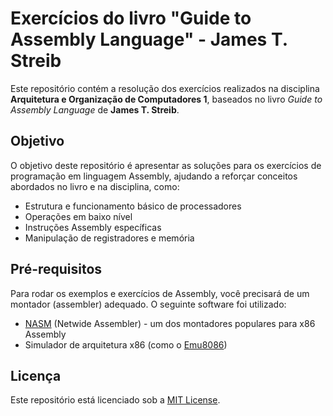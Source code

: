 
# Exercícios do livro "Guide to Assembly Language" - James T. Streib

Este repositório contém a resolução dos exercícios realizados na disciplina **Arquitetura e Organização de Computadores 1**, baseados no livro *Guide to Assembly Language* de **James T. Streib**.

## Objetivo
O objetivo deste repositório é apresentar as soluções para os exercícios de programação em linguagem Assembly, ajudando a reforçar conceitos abordados no livro e na disciplina, como:

- Estrutura e funcionamento básico de processadores
- Operações em baixo nível
- Instruções Assembly específicas
- Manipulação de registradores e memória

## Pré-requisitos

Para rodar os exemplos e exercícios de Assembly, você precisará de um montador (assembler) adequado. O seguinte software foi utilizado:

- [NASM](https://www.nasm.us/) (Netwide Assembler) - um dos montadores populares para x86 Assembly
- Simulador de arquitetura x86 (como o [Emu8086](http://www.emu8086.com/))

## Licença

Este repositório está licenciado sob a [MIT License](LICENSE).
